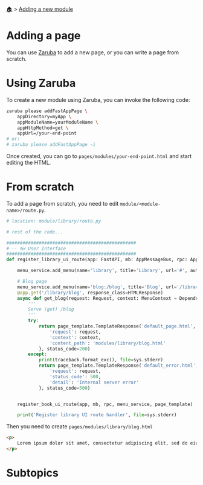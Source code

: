 <!--startTocHeader-->
[🏠](../README.md) > [Adding a new module](README.md)
# Adding a page
<!--endTocHeader-->


You can use [Zaruba](https://github.com/state-alchemists/zaruba) to add a new page, or you can write a page from scratch.

# Using Zaruba

To create a new module using Zaruba, you can invoke the following code:

```bash
zaruba please addFastAppPage \
    appDirectory=myApp \
    appModuleName=yourModuleName \
    appHttpMethod=get \
    appUrl=/your-end-point
# or:
# zaruba please addFastAppPage -i
```

Once created, you can go to `pages/modules/your-end-point.html` and start editing the HTML.

# From scratch

To add a page from scratch, you need to edit `module/<module-name>/route.py`.

```python
# location: module/library/route.py

# rest of the code...

################################################
# -- 👓 User Interface
################################################
def register_library_ui_route(app: FastAPI, mb: AppMessageBus, rpc: AppRPC, menu_service: MenuService, page_template: Jinja2Templates):

    menu_service.add_menu(name='library', title='Library', url='#', auth_type=AuthType.ANYONE)

    # Blog page
    menu_service.add_menu(name='blog:/blog', title='Blog', url='/library/blog', auth_type=AuthType.ANYONE, parent_name='library')
    @app.get('/library/blog', response_class=HTMLResponse)
    async def get_blog(request: Request, context: MenuContext = Depends(menu_service.has_access('blog:/blog'))) -> HTMLResponse:
        '''
        Serve (get) /blog
        '''
        try:
            return page_template.TemplateResponse('default_page.html', context={
                'request': request,
                'context': context,
                'content_path': 'modules/library/blog.html'
            }, status_code=200)
        except:
            print(traceback.format_exc(), file=sys.stderr) 
            return page_template.TemplateResponse('default_error.html', context={
                'request': request,
                'status_code': 500,
                'detail': 'Internal server error'
            }, status_code=500)


    register_book_ui_route(app, mb, rpc, menu_service, page_template)

    print('Register library UI route handler', file=sys.stderr)
```

Then you need to create `pages/modules/library/blog.html`

```html
<p>
    Lorem ipsum dolor sit amet, consectetur adipiscing elit, sed do eiusmod tempor incididunt ut labore et dolore magna aliqua. Ut enim ad minim veniam, quis nostrud exercitation ullamco laboris nisi ut aliquip ex ea commodo consequat. Duis aute irure dolor in reprehenderit in voluptate velit esse cillum dolore eu fugiat nulla pariatur. Excepteur sint occaecat cupidatat non proident, sunt in culpa qui officia deserunt mollit anim id est laborum.
</p>
```

# Subtopics
<!--startTocSubtopic-->
<!--endTocSubtopic-->